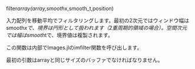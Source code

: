 filter*array(array,smooth*x,smooth_t,position)

入力配列を移動平均でフィルタリングします。最初の2次元ではウィンドウ幅はsmooth*xで、境界は円形として扱われます（2重周期的領域の場合）。空間次元では幅はsmooth*tで、境界値は複製されます。

この関数は内部でImages.jlのimfilter関数を呼び出します。

最初の引数はarrayと同じサイズのバッファでなければなりません。
